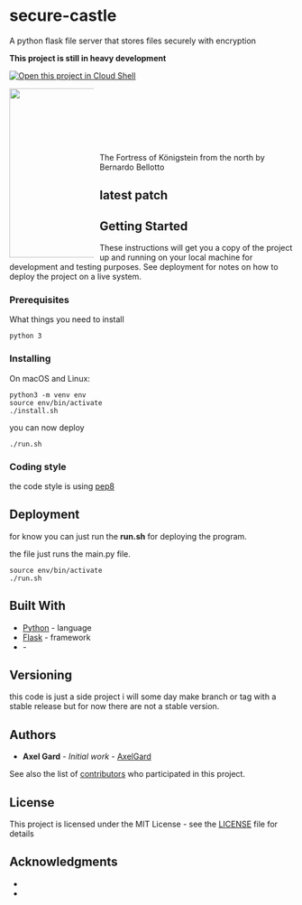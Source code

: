 # secure-castle
A python flask file server that stores files securely with encryption

 **This project is still in heavy development**

[![Open this project in Cloud
Shell](http://gstatic.com/cloudssh/images/open-btn.png)](https://console.cloud.google.com/cloudshell/open?git_repo=https://github.com/AxelGard/secure-castle)

<div style="width:150px; height:100px">
<img src="https://www.nationalgallery.org.uk/media/28889/n-6668-00-000014-hd.jpg?center=0.34362934362934361,0.4258064516129032&mode=crop&width=1920&height=1080&rnd=132086219770000000"
     width="500" height="300"
     style="float: left; margin-right: 10px;" />
</div>

The Fortress of Königstein from the north by Bernardo Bellotto

## latest patch



## Getting Started

These instructions will get you a copy of the project up and running on your local machine for development and testing purposes. See deployment for notes on how to deploy the project on a live system.

### Prerequisites

What things you need to install

```
python 3
```

### Installing

On macOS and Linux:

```
python3 -m venv env
source env/bin/activate
./install.sh
```

you can now deploy

```
./run.sh
```

### Coding style

the code style is using [pep8](https://pep8.org/)

## Deployment

for know you can just run the **run.sh** for deploying the program.

the file just runs the main.py file.

```
source env/bin/activate
./run.sh
```

## Built With

* [Python](https://www.python.org/) - language
* [Flask](http://flask.palletsprojects.com/en/1.1.x/) - framework
* []() -

## Versioning

this code is just a side project i will some day make branch or tag with a stable release but for now there are not a stable version.

## Authors

* **Axel Gard** - *Initial work* - [AxelGard](https://github.com/AxelGard)

See also the list of [contributors](https://github.com/AxelGard/secure-castle/graphs/contributors) who participated in this project.

## License

This project is licensed under the MIT License - see the [LICENSE](LICENSE) file for details


## Acknowledgments

*
*
